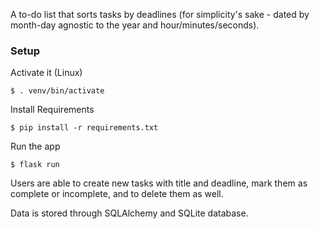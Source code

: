 A to-do list that sorts tasks by deadlines (for simplicity's sake - dated by month-day agnostic to the year and hour/minutes/seconds).

### Setup

Activate it (Linux)

```console
$ . venv/bin/activate
```

Install Requirements

```console
$ pip install -r requirements.txt
```

Run the app

```console
$ flask run
```

Users are able to create new tasks with title and deadline, mark them as complete or incomplete, and to delete them as well.

Data is stored through SQLAlchemy and SQLite database.
